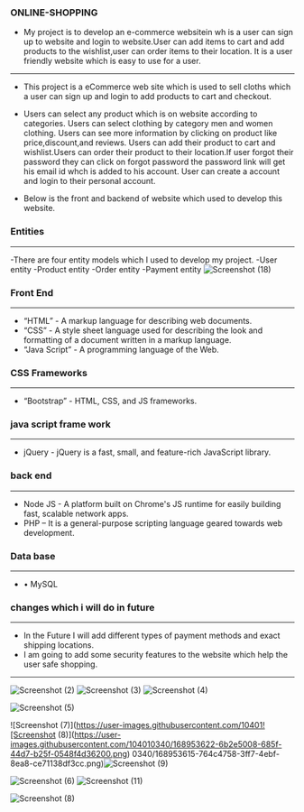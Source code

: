 ### ONLINE-SHOPPING
- My project is to develop an e-commerce websitein  wh is a user can sign up to website and login to website.User can add items to cart and add products to the wishlist,user can order items to their location. It is a user friendly website which is easy to use for a user.

***
- This project is a eCommerce web site which is used to sell cloths which a user can sign up and login to add products to cart and checkout.
-	Users can select any product which is on website according to categories. Users can select clothing by category men and women clothing. Users can see more information by clicking on product like price,discount,and reviews. Users can add their product to cart and wishlist.Users can order their product to their location.If user forgot their password they can click on forgot password the password link will get his email id whch is added to his account. User can create a account and login to their personal account.

-	Below is the front and backend of website which  used to develop this website.
### Entities
***
-There are four entity models which I used to develop my project.
-User entity
-Product entity
-Order entity
-Payment entity
![Screenshot (18)](https://user-images.githubusercontent.com/104010340/168954441-6980206a-15a6-46d5-a4ff-6584852c3704.png)

### Front End

***
-	“HTML” - A markup language for describing web documents.
-	“CSS” - A style sheet language used for describing the look and formatting of a document written in a markup language.
-	“Java Script” - A programming language of the Web.
### CSS Frameworks
***
-	“Bootstrap” - HTML, CSS, and JS frameworks.
### java script frame work
***
- 	jQuery - jQuery is a fast, small, and feature-rich JavaScript library.
### back end
***
-	Node JS - A platform built on Chrome's JS runtime for easily building fast, scalable network apps.
- PHP – It is a general-purpose scripting language geared towards web development.
### Data base
***
- •	MySQL
### changes which i will do in future
***
-	In the Future I will add different types of payment methods and exact shipping locations.
-	I am going to add some security features to the website which help the user safe shopping.
***
![Screenshot (2)](https://user-images.githubusercontent.com/104010340/168953555-c6e67ed0-fe8a-4c88-b8ab-76f4b70799ee.png)
![Screenshot (3)](https://user-images.githubusercontent.com/104010340/168953558-e6d0b064-2804-4ca8-8e44-24b8bccccd99.png)
![Screenshot (4)](https://user-images.githubusercontent.com/104010340/168953578-9b35d924-3bea-4726-8d93-daff91cfd6e6.png)

![Screenshot (5)](https://user-images.githubusercontent.com/104010340/168953598-e890ac5b-09ef-415a-accb-c1763b027048.png)

![Screenshot (7)](https://user-images.githubusercontent.com/10401![Screenshot (8)](https://user-images.githubusercontent.com/104010340/168953622-6b2e5008-685f-44d7-b25f-0548f4d36200.png)
0340/168953615-764c4758-3ff7-4ebf-8ea8-ce71138df3cc.png)![Screenshot (9)](https://user-images.githubusercontent.com/104010340/168953629-6959541e-6839-4f1b-8437-5bfeab27da5b.png)


![Screenshot (6)](https://user-images.githubusercontent.com/104010340/168953611-34d0c0d4-2229-422b-acee-acc13d294fe4.png)
![Screenshot (11)](https://user-images.githubusercontent.com/104010340/168953637-6949bab2-e170-4867-83db-ea1254ea6fbd.png)


![Screenshot (8)](https://user-images.githubusercontent.com/104010340/168953816-b34791ed-4218-497a-87f3-a97ec89d961e.png)
